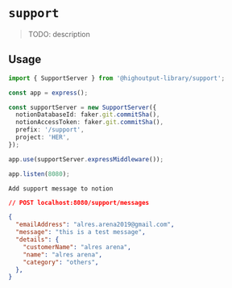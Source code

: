 # `support`

> TODO: description

## Usage

```ts
import { SupportServer } from '@highoutput-library/support';

const app = express();

const supportServer = new SupportServer({
  notionDatabaseId: faker.git.commitSha(),
  notionAccessToken: faker.git.commitSha(),
  prefix: '/support',
  project: 'HER',
});

app.use(supportServer.expressMiddleware());

app.listen(8080);
```

`Add support message to notion`

```json
// POST localhost:8080/support/messages

{
  "emailAddress": "alres.arena2019@gmail.com",
  "message": "this is a test message",
  "details": {
    "customerName": "alres arena",
    "name": "alres arena",
    "category": "others",
  },
}
```
